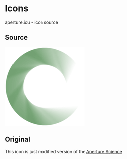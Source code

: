 # Icons

aperture.icu - icon source

## Source

![src](/aperture-icu.png)

## Original

This icon is just modified version of the [Aperture Science](https://half-life.fandom.com/wiki/Aperture_Science)
